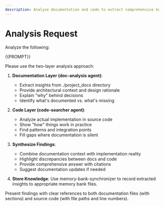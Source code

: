 ```yaml
---
description: Analyze documentation and code to extract comprehensive knowledge
---
```


# Analysis Request

Analyze the following:

{{PROMPT}}

Please use the two-layer analysis approach:

1. **Documentation Layer (doc-analysis agent)**:
   - Extract insights from ./project_docs directory
   - Provide architectural context and design rationale
   - Explain "why" behind decisions
   - Identify what's documented vs. what's missing

2. **Code Layer (code-searcher agent)**:
   - Analyze actual implementation in source code
   - Show "how" things work in practice
   - Find patterns and integration points
   - Fill gaps where documentation is silent

3. **Synthesize Findings**:
   - Combine documentation context with implementation reality
   - Highlight discrepancies between docs and code
   - Provide comprehensive answer with citations
   - Suggest documentation updates if needed

4. **Store Knowledge**: Use memory-bank-synchronizer to record extracted insights to appropriate memory bank files.

Present findings with clear references to both documentation files (with sections) and source code (with file paths and line numbers).
